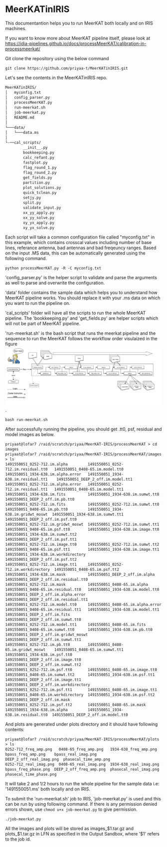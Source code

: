 # MeerKATinIRIS
This documentantion helps you to run MeerKAT both locally and on IRIS machines.

If you want to know more about MeerKAT pipeline itself, please look at https://idia-pipelines.github.io/docs/processMeerKAT/calibration-in-processmeerkat/

Git clone the repository using the below command
```
git clone https://github.com/priyaa-t/MeerKATinIRIS.git
```
Let's see the contents in the MeerKATinIRIS repo.
```
MeerKATinIRIS/
│   myconfig.txt
│   config_parser.py
│   processMeerKAT.py
│   run-meerkat.sh
│   job-meerkat.py
│   README.md
│
└───data/
│   └───data.ms
│
└-──cal_scripts/
        __init__.py
        bookkeeping.py
        calc_refant.py
        fastplot.py
        flag_round_1.py
        flag_round_2.py
        get_fields.py
        partition.py
        plot_solutions.py
        quick_tclean.py
        setjy.py
        split.py
        validate_input.py
        xx_yy_apply.py
        xx_yy_solve.py
        xy_yx_apply.py
        xy_yx_solve.py
```

Each script will take a common configuration file called "myconfig.txt" in this example, which contains 
crosscal values including number of base lines, referance antenna, bad antennas and bad freqeuncy ranges. Based on the input .MS data, this can be automatically generated using the following command.

```
python processMeerKAT.py -R -C myconfig.txt
```
'config_parser.py' is the helper script to validate and parse the arguments as well to parse and overwrite the configuration.

'data' folder contains the sample data which helps you to understand how MeerKAT pipeline works. You should replace it with your .ms data on which you want to run the pipeline on.

'cal_scripts' folder will have all the scripts to run the whole MeerKAT pipeline.  The 'bookkeeping.py' and 'get_fields.py' are helper scripts which will not be part of MeerKAT pipeline.

'run-meerkat.sh' is the bash script that runs the meerkat pipeline and the sequence to run the MeerKAT follows the workflow order visulaized in the figure ![MeerKAT pipeline](processMeerKAT.png).

```
bash run-meerkat.sh
```

After successfully running the pipeline, you should get .tt0, psf, residual and model images as below.

```
priyaat@lofar7 /raid/scratch/priyaa/MeerKAT-IRIS/processMeerKAT > cd images
priyaat@lofar7 /raid/scratch/priyaa/MeerKAT-IRIS/processMeerKAT/images > ls
1491550051_0252-712.im.alpha         1491550051_0252-712.im.residual.tt0   1491550051_0408-65.im.model.tt0      1491550051_1934-638.im.alpha.error   1491550051_1934-638.im.residual.tt1    1491550051_DEEP_2_off.im.model.tt1
1491550051_0252-712.im.alpha.error   1491550051_0252-712.im.residual.tt1   1491550051_0408-65.im.model.tt1      1491550051_1934-638.im.fits          1491550051_1934-638.im.sumwt.tt0       1491550051_DEEP_2_off.im.pb.tt0
1491550051_0252-712.im.fits          1491550051_0252-712.im.sumwt.tt0      1491550051_0408-65.im.pb.tt0         1491550051_1934-638.im.gridwt_moswt  1491550051_1934-638.im.sumwt.tt1       1491550051_DEEP_2_off.im.psf.tt0
1491550051_0252-712.im.gridwt_moswt  1491550051_0252-712.im.sumwt.tt1      1491550051_0408-65.im.psf.tt0        1491550051_1934-638.im.image.tt0     1491550051_1934-638.im.sumwt.tt2       1491550051_DEEP_2_off.im.psf.tt1
1491550051_0252-712.im.image.tt0     1491550051_0252-712.im.sumwt.tt2      1491550051_0408-65.im.psf.tt1        1491550051_1934-638.im.image.tt1     1491550051_1934-638.im.workdirectory   1491550051_DEEP_2_off.im.psf.tt2
1491550051_0252-712.im.image.tt1     1491550051_0252-712.im.workdirectory  1491550051_0408-65.im.psf.tt2        1491550051_1934-638.im.mask          1491550051_DEEP_2_off.im.alpha         1491550051_DEEP_2_off.im.residual.tt0
1491550051_0252-712.im.mask          1491550051_0408-65.im.alpha           1491550051_0408-65.im.residual.tt0   1491550051_1934-638.im.model.tt0     1491550051_DEEP_2_off.im.alpha.error   1491550051_DEEP_2_off.im.residual.tt1
1491550051_0252-712.im.model.tt0     1491550051_0408-65.im.alpha.error     1491550051_0408-65.im.residual.tt1   1491550051_1934-638.im.model.tt1     1491550051_DEEP_2_off.im.fits          1491550051_DEEP_2_off.im.sumwt.tt0
1491550051_0252-712.im.model.tt1     1491550051_0408-65.im.fits            1491550051_0408-65.im.sumwt.tt0      1491550051_1934-638.im.pb.tt0        1491550051_DEEP_2_off.im.gridwt_moswt  1491550051_DEEP_2_off.im.sumwt.tt1
1491550051_0252-712.im.pb.tt0        1491550051_0408-65.im.gridwt_moswt    1491550051_0408-65.im.sumwt.tt1      1491550051_1934-638.im.psf.tt0       1491550051_DEEP_2_off.im.image.tt0     1491550051_DEEP_2_off.im.sumwt.tt2
1491550051_0252-712.im.psf.tt0       1491550051_0408-65.im.image.tt0       1491550051_0408-65.im.sumwt.tt2      1491550051_1934-638.im.psf.tt1       1491550051_DEEP_2_off.im.image.tt1     1491550051_DEEP_2_off.im.workdirectory
1491550051_0252-712.im.psf.tt1       1491550051_0408-65.im.image.tt1       1491550051_0408-65.im.workdirectory  1491550051_1934-638.im.psf.tt2       1491550051_DEEP_2_off.im.mask
1491550051_0252-712.im.psf.tt2       1491550051_0408-65.im.mask            1491550051_1934-638.im.alpha         1491550051_1934-638.im.residual.tt0  1491550051_DEEP_2_off.im.model.tt0
```

And plots are generated under plots directory and it should have following contents:
```
priyaat@lofar7 /raid/scratch/priyaa/MeerKAT-IRIS/processMeerKAT/plots > ls
0252-712_freq_amp.png   0408-65_freq_amp.png   1934-638_freq_amp.png   bpass_freq_amp.png    bpass_real_imag.png      DEEP_2_off_real_imag.png  phasecal_time_amp.png
0252-712_real_imag.png  0408-65_real_imag.png  1934-638_real_imag.png  bpass_freq_phase.png  DEEP_2_off_freq_amp.png  phasecal_real_imag.png    phasecal_time_phase.png
```

It will take 2 and 1/2 hours to run the whole pipeline for the sample data i.e: '1491550051.ms' both locally and on IRIS.

To submit the 'run-meerkat.sh' job to IRIS, 'job-meerkat.py' is used and this can be run by using following command. If there is any permission denied errors shown, use ```chmod u+x job-meerkat.py``` to give permission.

```
./job-meerkat.py
```

All the images and plots will be stored as images_$1.tar.gz and plots_$1.tar.gz in LFN as specified in the Output Sandbox, where '$1' refers to the job id.
